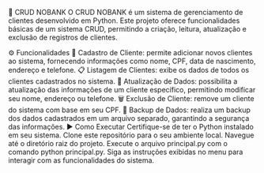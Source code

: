 👥 CRUD NOBANK
O CRUD NOBANK é um sistema de gerenciamento de clientes desenvolvido em Python. Este projeto oferece funcionalidades básicas de um sistema CRUD, permitindo a criação, leitura, atualização e exclusão de registros de clientes.

⚙️ Funcionalidades
📝 Cadastro de Cliente: permite adicionar novos clientes ao sistema, fornecendo informações como nome, CPF, data de nascimento, endereço e telefone.
📋 Listagem de Clientes: exibe os dados de todos os clientes cadastrados no sistema.
🔄 Atualização de Dados: possibilita a atualização das informações de um cliente específico, permitindo modificar seu nome, endereço ou telefone.
🗑️ Exclusão de Cliente: remove um cliente do sistema com base em seu CPF.
💾 Backup de Dados: realiza um backup dos dados cadastrados em um arquivo separado, garantindo a segurança das informações.
▶️ Como Executar
Certifique-se de ter o Python instalado em seu sistema.
Clone este repositório para o seu ambiente local.
Navegue até o diretório raiz do projeto.
Execute o arquivo principal.py com o comando python principal.py.
Siga as instruções exibidas no menu para interagir com as funcionalidades do sistema.
